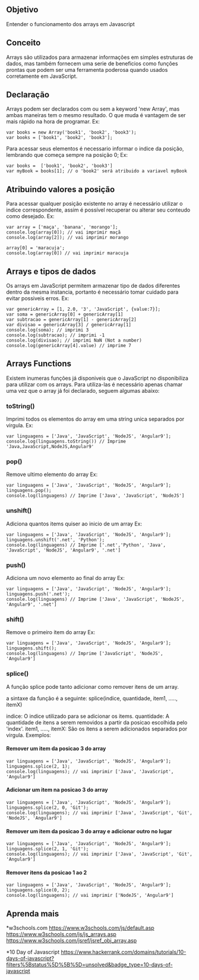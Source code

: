 ## Objetivo
Entender o funcionamento dos arrays em Javascript

## Conceito
Arrays são utilizados para armazenar informações em simples estruturas de dados, mas também fornecem uma serie de beneficios como funções prontas que podem ser uma ferramenta poderosa quando usados corretamente em JavaScript.

## Declaração
Arrays podem ser declarados com ou sem a keyword 'new Array', mas ambas maneiras tem o mesmo resultado.
O que muda é vantagem de ser mais rápido na hora de programar.
Ex:
```
var books = new Array('book1', 'book2', 'book3');
var books = ['book1', 'book2', 'book3'];
```
Para acessar seus elementos é necessario informar o indice da posição, lembrando que começa sempre na posição 0;
Ex:
```
var books =  ['book1', 'book2', 'book3']
var myBook = books[1]; // o 'book2' será atribuido a variavel myBook
```
## Atribuindo valores a posição
Para acessar qualquer posição existente no array é necessário utilizar o indice correspondente, assim é possível recuperar ou alterar seu conteudo como desejado.
Ex:
```
var array = ['maça', 'banana', 'morango'];
console.log(array[0]); // vai imprimir maçã
console.log(array[2]); // vai imprimir morango

array[0] = 'maracuja';
console.log(array[0]) // vai imprimir maracuja
```
## Arrays e tipos de dados
Os arrays em JavaScript permitem armazenar tipo de dados diferentes dentro da mesma instancia, portanto é necessário tomar cuidado para evitar possiveis erros.
Ex:
```
var genericArray = [1, 2.0, '3', 'JavaScript', {value:7}];
var soma = genericArray[0] + genericArray[1]
var subtracao = genericArray[1] - genericArray[2]
var divisao = genericArray[3] / genericArray[1]
console.log(soma); // imprimi 3
console.log(subtracao); // imprimi -1
console.log(divisao); // imprimi NaN (Not a number)
console.log(genericArray[4].value) // imprime 7
```
## Arrays Functions
Existem inumeras funções já disponiveis que o JavaScript no disponibiliza para utilizar com os arrays. Para utiliza-las é necessário apenas chamar uma vez que o array já foi declarado, seguem algumas abaixo:

### toString()
Imprimi todos os elementos do array em uma string unica separados por virgula.
Ex:
```
var linguagens = ['Java', 'JavaScript', 'NodeJS', 'Angular9'];
console.log(linguagens.toString()) // Imprime  'Java,JavaScript,NodeJS,Angular9'
```

### pop()
Remove ultimo elemento do array
Ex:
```
var linguagens = ['Java', 'JavaScript', 'NodeJS', 'Angular9'];
linguagens.pop();
console.log(linguagens) // Imprime ['Java', 'JavaScript', 'NodeJS']
```

### unshift()
Adiciona quantos items quiser ao inicio de um array
Ex:
```
var linguagens = ['Java', 'JavaScript', 'NodeJS', 'Angular9'];
linguagens.unshift('.net', 'Python');
console.log(linguagens) // Imprime ['.net','Python', 'Java', 'JavaScript', 'NodeJS', 'Angular9', '.net']
```

### push()
Adiciona um novo elemento ao final do array
Ex:
```
var linguagens = ['Java', 'JavaScript', 'NodeJS', 'Angular9'];
linguagens.push('.net');
console.log(linguagens) // Imprime ['Java', 'JavaScript', 'NodeJS', 'Angular9', '.net']
```

### shift()
Remove o primeiro item do array
Ex:
```
var linguagens = ['Java', 'JavaScript', 'NodeJS', 'Angular9'];
linguagens.shift();
console.log(linguagens) // Imprime ['JavaScript', 'NodeJS', 'Angular9']
```

### splice()
A função splice pode tanto adicionar como remover itens de um array.

a sintaxe da função é a seguinte:
splice(indice, quantidade, item1, ....., itemX)

indice: O indice utilizado para se adicionar os items.
quantidade: A quantidade de itens a serem removidos a partir da posicao escolhida pelo 'index'.
item1, ....., itemX: São os itens a serem adicionados separados por virgula. 
Exemplos:

#### Remover um item da posicao 3 do array
```
var linguagens = ['Java', 'JavaScript', 'NodeJS', 'Angular9'];
linguagens.splice(2, 1);
console.log(linguagens); // vai imprimir ['Java', 'JavaScript', 'Angular9']
```
#### Adicionar um item na posicao 3 do array
```
var linguagens = ['Java', 'JavaScript', 'NodeJS', 'Angular9'];
linguagens.splice(2, 0, 'Git');
console.log(linguagens); // vai imprimir ['Java', 'JavaScript', 'Git', 'NodeJS', 'Angular9']
```

#### Remover um item da posicao 3 do array e adicionar outro no lugar
```
var linguagens = ['Java', 'JavaScript', 'NodeJS', 'Angular9'];
linguagens.splice(2, 1, 'Git');
console.log(linguagens); // vai imprimir ['Java', 'JavaScript', 'Git', 'Angular9']
```
#### Remover itens da posicao 1 ao 2
```
var linguagens = ['Java', 'JavaScript', 'NodeJS', 'Angular9'];
linguagens.splice(0, 2);
console.log(linguagens); // vai imprimir ['NodeJS', 'Angular9']
```

## Aprenda mais
*w3schools.com
    https://www.w3schools.com/js/default.asp
    https://www.w3schools.com/js/js_arrays.asp
    https://www.w3schools.com/jsref/jsref_obj_array.asp

*10 Day of Javascript
    https://www.hackerrank.com/domains/tutorials/10-days-of-javascript?filters%5Bstatus%5D%5B%5D=unsolved&badge_type=10-days-of-javascript